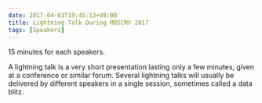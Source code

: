 ```yaml
---
date: 2017-04-03T19:45:13+09:00
title: Lightning Talk During MOSCMY 2017
tags: [Speakers]
---
```

15 minutes for each speakers.

A lightning talk is a very short presentation lasting only a few minutes, given at a conference or similar forum. Several lightning talks will usually be delivered by different speakers in a single session, sometimes called a data blitz.